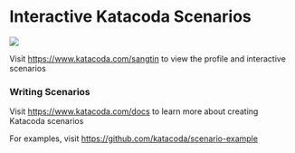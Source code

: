# Interactive Katacoda Scenarios

[![](http://shields.katacoda.com/katacoda/sangtin/count.svg)](https://www.katacoda.com/sangtin "Get your profile on Katacoda.com")

Visit https://www.katacoda.com/sangtin to view the profile and interactive scenarios

### Writing Scenarios
Visit https://www.katacoda.com/docs to learn more about creating Katacoda scenarios

For examples, visit https://github.com/katacoda/scenario-example
